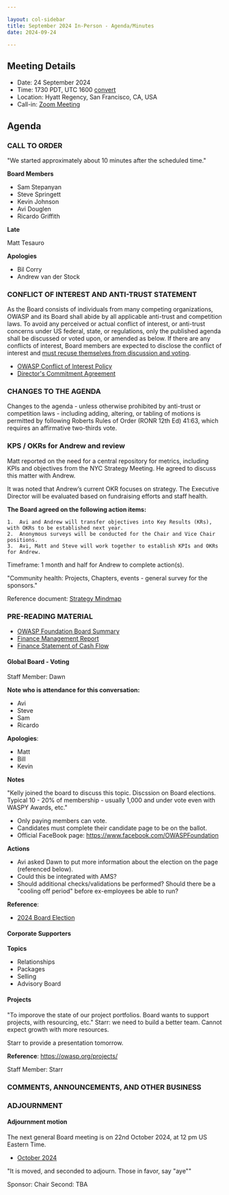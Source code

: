```yaml
---

layout: col-sidebar
title: September 2024 In-Person - Agenda/Minutes
date: 2024-09-24

---
```


## Meeting Details

- Date: 24 September 2024
- Time: 1730 PDT, UTC 1600 [convert](https://www.timeanddate.com/worldclock/meetingdetails.html?year=2024&month=9&day=26&hour=0&min=30&sec=0&p1=179&p2=136&p3=676&p4=137&iv=1800)
- Location: Hyatt Regency, San Francisco, CA, USA
- Call-in: [Zoom Meeting](https://us06web.zoom.us/j/88966282109?pwd=tgbr7MUDEev6ZBIGh4wMsk2cSradte.1)

## Agenda

### CALL TO ORDER

"We started approximately about 10 minutes after the scheduled time."

**Board Members**

- Sam Stepanyan
- Steve Springett
- Kevin Johnson
- Avi Douglen
- Ricardo Griffith
 
 **Late**

 Matt Tesauro

**Apologies** 

- Bil Corry
- Andrew van der Stock

### CONFLICT OF INTEREST AND ANTI-TRUST STATEMENT

As the Board consists of individuals from many competing organizations, OWASP and its Board shall abide by all applicable anti-trust and competition laws. To avoid any perceived or actual conflict of interest, or anti-trust concerns under US federal, state, or regulations, only the published agenda shall be discussed or voted upon, or amended as below. If there are any conflicts of interest, Board members are expected to disclose the conflict of interest and [must recuse themselves from discussion and voting](https://owasp.org/www-policy/legal/bylaws#section-702-disclosure-required).

- [OWASP Conflict of Interest Policy](https://owasp.org/www-policy/operational/conflict-of-interest)
- [Director's Commitment Agreement](https://owasp.org/www-policy/legal/directors-committment-agreement)

### CHANGES TO THE AGENDA

Changes to the agenda - unless otherwise prohibited by anti-trust or competition laws - including adding, altering, or tabling of motions is permitted by following Roberts Rules of Order (RONR 12th Ed) 41:63, which requires an affirmative two-thirds vote.

### KPS / OKRs for Andrew and review

Matt reported on the need for a central repository for metrics, including KPIs and objectives from the NYC Strategy Meeting. He agreed to discuss this matter with Andrew.

It was noted that Andrew’s current OKR focuses on strategy. The Executive Director will be evaluated based on fundraising efforts and staff health.

**The Board agreed on the following action items:**

	1.	Avi and Andrew will transfer objectives into Key Results (KRs), with OKRs to be established next year.
	2.	Anonymous surveys will be conducted for the Chair and Vice Chair positions.
	3.	Avi, Matt and Steve will work together to establish KPIs and OKRs for Andrew.

Timeframe: 1 month and half for Andrew to complete action(s).

"Community health: Projects, Chapters, events - general survey for the sponsors."

Reference document: [Strategy Mindmap](https://xmind.ai/share/RgM6tXUS)

### PRE-READING MATERIAL

- [OWASP Foundation Board Summary](https://docs.google.com/presentation/d/1xGjMAuAhDQK2GFFQhST5AxmvF46Ypw-MvWJjsdsqEIg/edit?usp=sharing)
- [Finance Management Report](/attachments/202408-management-report.pdf)
- [Finance Statement of Cash Flow](/attachments/202408-statement-of-cash-flow.pdf)

#### Global Board - Voting
Staff Member: Dawn

**Note who is attendance for this conversation:**

- Avi
- Steve
- Sam
- Ricardo

**Apologies**:

- Matt
- Bill
- Kevin

**Notes**

"Kelly joined the board to discuss this topic. Discssion on Board elections. Typical 10 - 20% of membership - usually 1,000 and under vote even with WASPY Awards, etc."

- Only paying members can vote.
- Candidates must complete their candidate page to be on the ballot.
- Official FaceBook page: https://www.facebook.com/OWASPFoundation

**Actions**

- Avi asked Dawn to put more information about the election on the page (referenced below).
- Could this be integrated with AMS?
- Should additional checks/validations be performed?  Should there be a "cooling off period" before ex-employees be able to run?

**Reference**: 

- [2024 Board Election](https://owasp.org/elections/2024_elections)

#### Corporate Supporters

**Topics**

- Relationships
- Packages
- Selling
- Advisory Board

#### Projects

"To imporove the state of our project portfolios. Board wants to support projects, with resourcing, etc."
Starr: we need to build a better team. Cannot expect growth with more resources.

Starr to provide a presentation tomorrow.

**Reference**: https://owasp.org/projects/

Staff Member: Starr


### COMMENTS, ANNOUNCEMENTS, AND OTHER BUSINESS

### ADJOURNMENT

#### Adjournment motion

The next general Board meeting is on 22nd October 2024, at 12 pm US Eastern Time.

- [October 2024](https://owasp.org/meetings/202410)

"It is moved, and seconded to adjourn. Those in favor, say "aye""

Sponsor: Chair
Second: TBA
